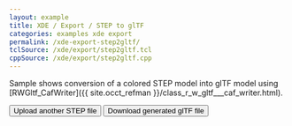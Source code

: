```yaml
---
layout: example
title: XDE / Export / STEP to glTF
categories: examples xde export
permalink: /xde-export-step2gltf/
tclSource: /xde/export/step2gltf.tcl
cppSource: /xde/export/step2gltf.cpp
---
```


Sample shows conversion of a colored STEP model into glTF model using [RWGltf_CafWriter]({{ site.occt_refman }}/class_r_w_gltf___caf_writer.html).

<input type="button" value="Upload another STEP file" id="occUploadStepId">

<input type="button" value="Download generated glTF file" id="occDownloadGltfId">

<script>
document.getElementById ("occUploadStepId").onclick = function()
{
  DRAWEXE.terminalPasteScript ("vclear; Close *\n");
  DRAWEXE.terminalPasteScript ("jsupload .  -path uploaded.stp\n");
  DRAWEXE.terminalPasteScript ("ReadStep D uploaded.stp; XDisplay -dispMode 1 D; vfit; WriteGltf D exported.glb\n");
}
document.getElementById ("occDownloadGltfId").onclick = function()
{
  DRAWEXE.terminalPasteScript ("jsdownload exported.glb\n");
}
</script>

